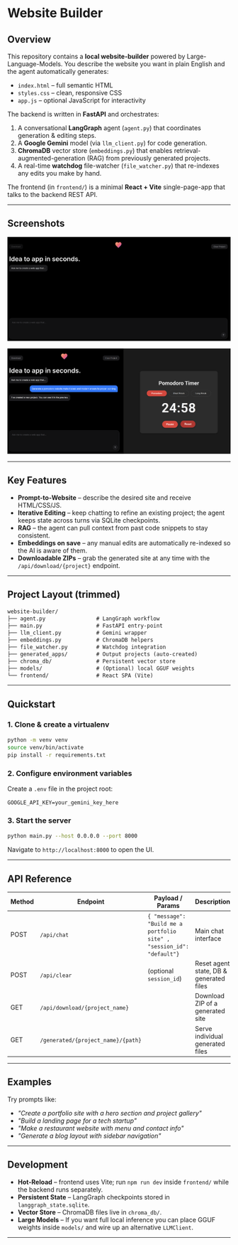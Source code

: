 # Website Builder

## Overview
This repository contains a **local website-builder** powered by Large-Language-Models. You describe the website you want in plain English and the agent automatically generates:

* `index.html` – full semantic HTML
* `styles.css` – clean, responsive CSS
* `app.js` – optional JavaScript for interactivity

The backend is written in **FastAPI** and orchestrates:

1. A conversational **LangGraph** agent (`agent.py`) that coordinates generation & editing steps.
2. A **Google Gemini** model (via `llm_client.py`) for code generation.
3. **ChromaDB** vector store (`embeddings.py`) that enables retrieval-augmented-generation (RAG) from previously generated projects.
4. A real-time **watchdog** file-watcher (`file_watcher.py`) that re-indexes any edits you make by hand.

The frontend (in `frontend/`) is a minimal **React + Vite** single-page-app that talks to the backend REST API.

---

## Screenshots

<p align="center">
  <img src="images/initial.png" alt="Initial UI" width="600"/>
</p>
<p align="center">
  <img src="images/generated-website.png" alt="Generated Website Example" width="600"/>
</p>

---

## Key Features
* **Prompt-to-Website** – describe the desired site and receive HTML/CSS/JS.
* **Iterative Editing** – keep chatting to refine an existing project; the agent keeps state across turns via SQLite checkpoints.
* **RAG** – the agent can pull context from past code snippets to stay consistent.
* **Embeddings on save** – any manual edits are automatically re-indexed so the AI is aware of them.
* **Downloadable ZIPs** – grab the generated site at any time with the `/api/download/{project}` endpoint.

---

## Project Layout (trimmed)
```
website-builder/
├── agent.py                # LangGraph workflow
├── main.py                 # FastAPI entry-point
├── llm_client.py           # Gemini wrapper
├── embeddings.py           # ChromaDB helpers
├── file_watcher.py         # Watchdog integration
├── generated_apps/         # Output projects (auto-created)
├── chroma_db/              # Persistent vector store
├── models/                 # (Optional) local GGUF weights
└── frontend/               # React SPA (Vite)
```

---

## Quickstart
### 1. Clone & create a virtualenv
```bash
python -m venv venv
source venv/bin/activate
pip install -r requirements.txt
```

### 2. Configure environment variables
Create a `.env` file in the project root:
```env
GOOGLE_API_KEY=your_gemini_key_here
```

### 3. Start the server
```bash
python main.py --host 0.0.0.0 --port 8000
```
Navigate to `http://localhost:8000` to open the UI.

---

## API Reference
| Method | Endpoint | Payload / Params | Description |
|--------|----------|------------------|-------------|
| POST   | `/api/chat` | `{ "message": "Build me a portfolio site" , "session_id": "default"}` | Main chat interface |
| POST   | `/api/clear` | (optional `session_id`) | Reset agent state, DB & generated files |
| GET    | `/api/download/{project_name}` |  | Download ZIP of a generated site |
| GET    | `/generated/{project_name}/{path}` |  | Serve individual generated files |

---

## Examples

Try prompts like:

* *"Create a portfolio site with a hero section and project gallery"*
* *"Build a landing page for a tech startup"*
* *"Make a restaurant website with menu and contact info"*
* *"Generate a blog layout with sidebar navigation"*

---

## Development
* **Hot-Reload** – frontend uses Vite; run `npm run dev` inside `frontend/` while the backend runs separately.
* **Persistent State** – LangGraph checkpoints stored in `langgraph_state.sqlite`.
* **Vector Store** – ChromaDB files live in `chroma_db/`.
* **Large Models** – If you want full local inference you can place GGUF weights inside `models/` and wire up an alternative `LLMClient`.

---